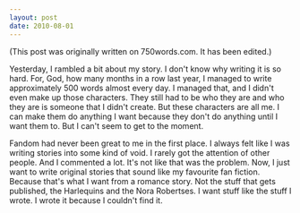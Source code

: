```yaml
---
layout: post
date: 2010-08-01
--- 
```


(This post was originally written on 750words.com. It has been edited.)

Yesterday, I rambled a bit about my story. I don't know why writing it is so hard. For, God, how many months in a row last year, I managed to write approximately 500 words almost every day. I managed that, and I didn't even make up those characters. They still had to be who they are and who they are is someone that I didn't create. But these characters are all me. I can make them do anything I want because they don't do anything until I want them to. But I can't seem to get to the moment.

Fandom had never been great to me in the first place. I always felt like I was writing stories into some kind of void. I rarely got the attention of other people. And I commented a lot. It's not like that was the problem. Now, I just want to write original stories that sound like my favourite fan fiction. Because that's what I want from a romance story. Not the stuff that gets published, the Harlequins and the Nora Robertses. I want stuff like the stuff I wrote. I wrote it because I couldn't find it. 
